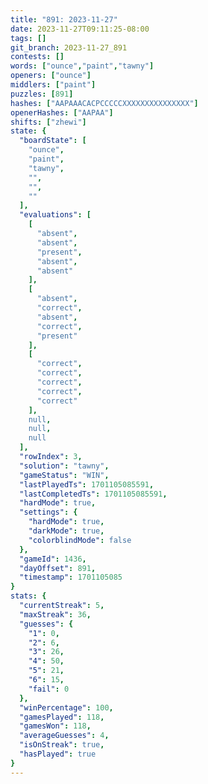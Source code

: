 ```yaml
---
title: "891: 2023-11-27"
date: 2023-11-27T09:11:25-08:00
tags: []
git_branch: 2023-11-27_891
contests: []
words: ["ounce","paint","tawny"]
openers: ["ounce"]
middlers: ["paint"]
puzzles: [891]
hashes: ["AAPAAACACPCCCCCXXXXXXXXXXXXXXX"]
openerHashes: ["AAPAA"]
shifts: ["zhewi"]
state: {
  "boardState": [
    "ounce",
    "paint",
    "tawny",
    "",
    "",
    ""
  ],
  "evaluations": [
    [
      "absent",
      "absent",
      "present",
      "absent",
      "absent"
    ],
    [
      "absent",
      "correct",
      "absent",
      "correct",
      "present"
    ],
    [
      "correct",
      "correct",
      "correct",
      "correct",
      "correct"
    ],
    null,
    null,
    null
  ],
  "rowIndex": 3,
  "solution": "tawny",
  "gameStatus": "WIN",
  "lastPlayedTs": 1701105085591,
  "lastCompletedTs": 1701105085591,
  "hardMode": true,
  "settings": {
    "hardMode": true,
    "darkMode": true,
    "colorblindMode": false
  },
  "gameId": 1436,
  "dayOffset": 891,
  "timestamp": 1701105085
}
stats: {
  "currentStreak": 5,
  "maxStreak": 36,
  "guesses": {
    "1": 0,
    "2": 6,
    "3": 26,
    "4": 50,
    "5": 21,
    "6": 15,
    "fail": 0
  },
  "winPercentage": 100,
  "gamesPlayed": 118,
  "gamesWon": 118,
  "averageGuesses": 4,
  "isOnStreak": true,
  "hasPlayed": true
}
---
```

<!-- more -->
